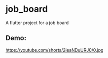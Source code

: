 # job_board

A flutter project for a job board

## Demo:
https://youtube.com/shorts/2ieaNDuURJ0/0.jpg

